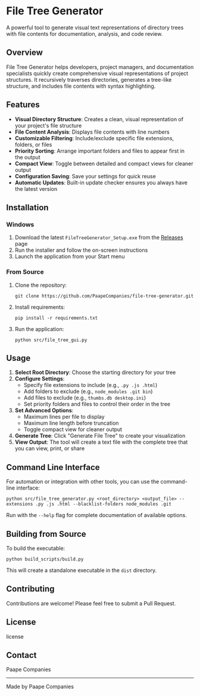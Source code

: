﻿# File Tree Generator

A powerful tool to generate visual text representations of directory trees with file contents for documentation, analysis, and code review.

## Overview

File Tree Generator helps developers, project managers, and documentation specialists quickly create comprehensive visual representations of project structures. It recursively traverses directories, generates a tree-like structure, and includes file contents with syntax highlighting.

## Features

- **Visual Directory Structure**: Creates a clean, visual representation of your project's file structure
- **File Content Analysis**: Displays file contents with line numbers
- **Customizable Filtering**: Include/exclude specific file extensions, folders, or files
- **Priority Sorting**: Arrange important folders and files to appear first in the output
- **Compact View**: Toggle between detailed and compact views for cleaner output
- **Configuration Saving**: Save your settings for quick reuse
- **Automatic Updates**: Built-in update checker ensures you always have the latest version

## Installation

### Windows
1. Download the latest `FileTreeGenerator_Setup.exe` from the [Releases](https://github.com/PaapeCompanies/file-tree-generator/releases) page
2. Run the installer and follow the on-screen instructions
3. Launch the application from your Start menu

### From Source
1. Clone the repository:
   ```
   git clone https://github.com/PaapeCompanies/file-tree-generator.git
   ```
2. Install requirements:
   ```
   pip install -r requirements.txt
   ```
3. Run the application:
   ```
   python src/file_tree_gui.py
   ```

## Usage

1. **Select Root Directory**: Choose the starting directory for your tree
2. **Configure Settings**:
   - Specify file extensions to include (e.g., `.py .js .html`)
   - Add folders to exclude (e.g., `node_modules .git bin`)
   - Add files to exclude (e.g., `thumbs.db desktop.ini`)
   - Set priority folders and files to control their order in the tree
3. **Set Advanced Options**:
   - Maximum lines per file to display
   - Maximum line length before truncation
   - Toggle compact view for cleaner output
4. **Generate Tree**: Click "Generate File Tree" to create your visualization
5. **View Output**: The tool will create a text file with the complete tree that you can view, print, or share

## Command Line Interface

For automation or integration with other tools, you can use the command-line interface:

```
python src/file_tree_generator.py <root_directory> <output_file> --extensions .py .js .html --blacklist-folders node_modules .git
```

Run with the `--help` flag for complete documentation of available options.

## Building from Source

To build the executable:

```
python build_scripts/build.py
```

This will create a standalone executable in the `dist` directory.

## Contributing

Contributions are welcome! Please feel free to submit a Pull Request.

## License

license

## Contact

Paape Companies  

---

Made by Paape Companies